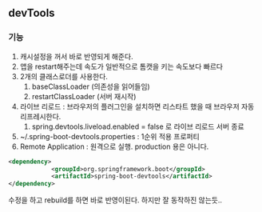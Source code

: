 ## devTools
### 기능
1. 캐시설정을 꺼서 바로 반영되게 해준다.
2. 앱을 restart해주는데 속도가 일반적으로 톰캣을 키는 속도보다 빠르다
3. 2개의 클래스로더를 사용한다.
    1. baseClassLoader (의존성을 읽어들임)
    2. restartClassLoader (서버 재시작)
4. 라이브 리로드 : 브라우저의 플러그인을 설치하면 리스타트 했을 때 브라우저 자동 리프레시한다.
    1. spring.devtools.liveload.enabled = false 로 라이브 리로드 서버 종료 
5. ~/.spring-boot-devtools.properties : 1순위 적용 프로퍼티 
6. Remote Application : 원격으로 실행. production 용은 아니다.

```xml
<dependency>
            <groupId>org.springframework.boot</groupId>
            <artifactId>spring-boot-devtools</artifactId>
</dependency>
```

수정을 하고 rebuild를 하면 바로 반영이된다. 하지만 잘 동작하진 않는듯..
